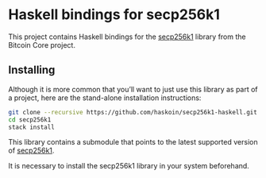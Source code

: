 # Haskell bindings for secp256k1

This project contains Haskell bindings for the [secp256k1](https://github.com/bitcoin/secp256k1) library from the Bitcoin Core project.

## Installing

Although it is more common that you’ll want to just use this library as part of a project, here are the stand-alone installation instructions:

```sh
git clone --recursive https://github.com/haskoin/secp256k1-haskell.git
cd secp256k1
stack install
```

This library contains a submodule that points to the latest supported version of [secp256k1](https://github.com/bitcoin/secp256k1).

It is necessary to install the secp256k1 library in your system beforehand.
